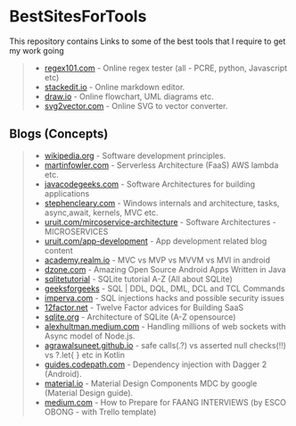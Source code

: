 # BestSitesForTools
This repository contains Links to some of the best tools that I require to get my work going

> - [regex101.com](https://regex101.com/) - Online regex tester (all - PCRE, python, Javascript etc)
> - [stackedit.io](https://stackedit.io/) - Online markdown editor.
> - [draw.io](https://app.diagrams.net/) - Online flowchart, UML diagrams etc.
> - [svg2vector.com](https://svg2vector.com/) - Online SVG to vector converter.

## Blogs (Concepts)
> - [wikipedia.org](https://en.wikipedia.org/wiki/List_of_software_development_philosophies) - Software development principles.
> - [martinfowler.com](https://martinfowler.com/articles/serverless.html) - Serverless Architecture (FaaS) AWS lambda etc.
> - [javacodegeeks.com](https://www.javacodegeeks.com/2019/01/selecting-software-architecture.html) - Software Architectures for building applications
> - [stephencleary.com](https://blog.stephencleary.com/) - Windows internals and architecture, tasks, async,await, kernels, MVC etc.
> - [uruit.com/mircoservice-architecture](https://uruit.com/blog/microservices-architecture/) - Software Architectures - MICROSERVICES
> - [uruit.com/app-development](https://uruit.com/blog/category/app-development/) - App development related blog content
> - [academy.realm.io](https://academy.realm.io/posts/mvc-vs-mvp-vs-mvvm-vs-mvi-mobilization-moskala/) - MVC vs MVP vs MVVM vs MVI in android 
> - [dzone.com](https://dzone.com/articles/amazing-open-source-android-apps-written-in-java) - Amazing Open Source Android Apps Written in Java
> - [sqlitetutorial](https://www.sqlitetutorial.net/) - SQLite tutorial A-Z (All about SQLite)
> - [geeksforgeeks](https://www.geeksforgeeks.org/sql-ddl-dql-dml-dcl-tcl-commands/) - SQL | DDL, DQL, DML, DCL and TCL Commands
> - [imperva.com](https://www.imperva.com/learn/application-security/sql-injection-sqli/) - SQL injections hacks and possible security issues
> - [12factor.net](https://12factor.net/) - Twelve Factor advices for Building SaaS
> - [sqlite.org](https://www.sqlite.org/arch.html) - Architecture of SQLite (A-Z opensource)
> - [alexhultman.medium.com](https://alexhultman.medium.com/millions-of-active-websockets-with-node-js-7dc575746a01) - Handling millions of web sockets with Async model of Node.js.
> - [agrawalsuneet.github.io](https://agrawalsuneet.github.io/blogs/safe-calls-vs-null-checks-in-kotlin/) - safe calls(.?) vs asserted null checks(!!) vs ?.let{ } etc in Kotlin
> - [guides.codepath.com](https://guides.codepath.com/android/dependency-injection-with-dagger-2) - Dependency injection with Dagger 2 (Android).
> - [material.io](https://material.io/design) - Material Design Components MDC by google (Material Design guide).
> - [medium.com](https://medium.com/swlh/how-to-study-for-data-structures-and-algorithms-interviews-at-faang-65043e00b5df) - How to Prepare for FAANG INTERVIEWS (by ESCO OBONG - with Trello template)

